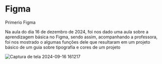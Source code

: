 # Figma
Primerio Figma

Na aula do dia 16 de dezembro de 2024, foi nos dado uma aula sobre a aprendizagem básica no Figma, sendo assim, acompanhando a professora, foi nos mostrado o algumas funções dele que resultaram em um projeto básico de um guia sobre tipografia e cores de um projeto





![Captura de tela 2024-09-16 161217](https://github.com/user-attachments/assets/d8c79d93-7c7b-4024-a181-947db196e4c6)

